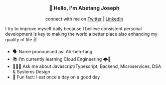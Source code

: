 <h3 align="center">👋 Hello, I'm Abetang Joseph</h3>
<p align="center">
connect with me on
  <a href="https://twitter.com/joeabetang">Twitter</a> |
  <a href="https://linkedin.com/in/abetangjoseph">LinkedIn  </a>
</p>

I try to improve myself daily because I believe consistent personal development is key to making the world a better place also enhancing my quality of life :v:

- 🗣 Name pronounced as: Ah-beh-tang
- 📚 I’m currently learning Cloud Engineering 🌩🔌
- 🙋🏽‍♂️ Ask me about Javascript/Typescript, Backend, Microservices, DSA & Systems Design
- 🌚 Fun fact: I eat once a day on a good day


<!--
**AbetangJoseph/AbetangJoseph** is a ✨ _special_ ✨ repository because its `README.md` (this file) appears on your GitHub profile.

Here are some ideas to get you started:

- 🔭 I’m currently working on ...
- 🌱 I’m currently learning ...
- 👯 I’m looking to collaborate on ...
- 🤔 I’m looking for help with ...
- 💬 Ask me about ...
- 📫 How to reach me: ...
- 😄 Pronouns: ...
- ⚡ Fun fact: ...
-->
